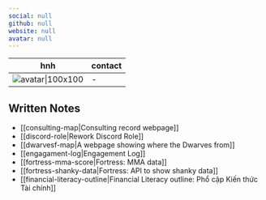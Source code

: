 ```yaml
---
social: null
github: null
website: null
avatar: null
---
```

<div class="profile"/>

| hnh                    | contact |
| ---------------------- | ------- |
| ![avatar\|100x100](\-) | \-      |

## Written Notes

- [[consulting-map|Consulting record webpage]]
- [[discord-role|Rework Discord Role]]
- [[dwarvesf-map|A webpage showing where the Dwarves from]]
- [[engagament-log|Engagement Log]]
- [[fortress-mma-score|Fortress: MMA data]]
- [[fortress-shanky-data|Fortress: API to show shanky data]]
- [[financial-literacy-outline|Financial Literacy outline: Phổ cập Kiến thức Tài chính]]
